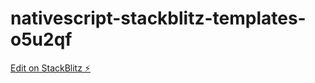 # nativescript-stackblitz-templates-o5u2qf

[Edit on StackBlitz ⚡️](https://stackblitz.com/edit/nativescript-stackblitz-templates-o5u2qf)